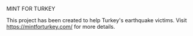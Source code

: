 MINT FOR TURKEY

This project has been created to help Turkey's earthquake victims. 
Visit https://mintforturkey.com/ for more details.
